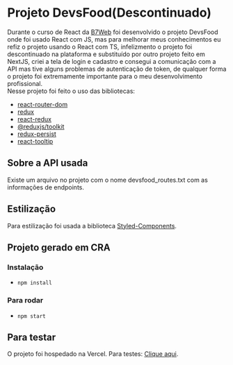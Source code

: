 # Projeto DevsFood(Descontinuado)

Durante o curso de React da [B7Web](https://b7web.com.br/) foi desenvolvido o projeto DevsFood onde foi usado React com JS, mas para melhorar meus conhecimentos eu refiz o projeto usando o React com TS, infelizmento o projeto foi descontinuado na plataforma e substituído por outro projeto feito em NextJS, criei a tela de login e cadastro e consegui a comunicação com a API mas tive alguns problemas de autenticação de token, de qualquer forma o projeto foi extremamente importante para o meu desenvolvimento profissional.<br/>
Nesse projeto foi feito o uso das bibliotecas:
- [react-router-dom](https://www.npmjs.com/package/react-router-dom)
- [redux](https://redux.js.org/)
- [react-redux](https://react-redux.js.org/)
- [@reduxjs/toolkit](https://redux-toolkit.js.org/)
- [redux-persist](https://www.npmjs.com/package/redux-persist)
- [react-tooltip](https://www.npmjs.com/package/react-tooltip)

## Sobre a API usada
Existe um arquivo no projeto com o nome devsfood_routes.txt com as informações de endpoints.


## Estilização
Para estilização foi usada a biblioteca [Styled-Components](https://styled-components.com/).

## Projeto gerado em CRA

### Instalação
- `npm install`

### Para rodar
- `npm start`

## Para testar
O projeto foi hospedado na Vercel. Para testes: [Clique aqui](https://react-devsfood.vercel.app/).